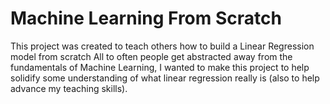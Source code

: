 # Machine Learning From Scratch
This project was created to teach others how to build a Linear Regression model from scratch
All to often people get abstracted away from the fundamentals of Machine Learning, 
I wanted to make this project to help solidify some understanding of what linear regression really is (also to help advance my teaching skills).
